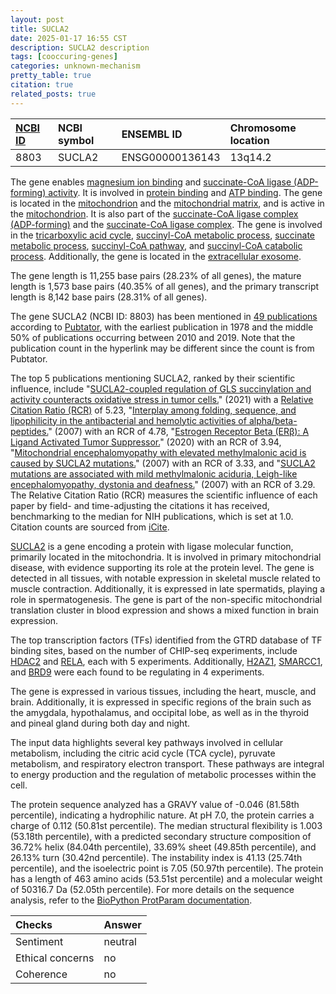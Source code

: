 ```yaml
---
layout: post
title: SUCLA2
date: 2025-01-17 16:55 CST
description: SUCLA2 description
tags: [cooccuring-genes]
categories: unknown-mechanism
pretty_table: true
citation: true
related_posts: true
---
```




| [NCBI ID](https://www.ncbi.nlm.nih.gov/gene/8803) | NCBI symbol | ENSEMBL ID | Chromosome location |
| :-------- | :------- | :-------- | :------- |
| 8803  | SUCLA2 | ENSG00000136143 | 13q14.2 |



The gene enables [magnesium ion binding](https://amigo.geneontology.org/amigo/term/GO:0000287) and [succinate-CoA ligase (ADP-forming) activity](https://amigo.geneontology.org/amigo/term/GO:0004775). It is involved in [protein binding](https://amigo.geneontology.org/amigo/term/GO:0005515) and [ATP binding](https://amigo.geneontology.org/amigo/term/GO:0005524). The gene is located in the [mitochondrion](https://amigo.geneontology.org/amigo/term/GO:0005739) and the [mitochondrial matrix](https://amigo.geneontology.org/amigo/term/GO:0005759), and is active in the [mitochondrion](https://amigo.geneontology.org/amigo/term/GO:0005739). It is also part of the [succinate-CoA ligase complex (ADP-forming)](https://amigo.geneontology.org/amigo/term/GO:0009361) and the [succinate-CoA ligase complex](https://amigo.geneontology.org/amigo/term/GO:0042709). The gene is involved in the [tricarboxylic acid cycle](https://amigo.geneontology.org/amigo/term/GO:0006099), [succinyl-CoA metabolic process](https://amigo.geneontology.org/amigo/term/GO:0006104), [succinate metabolic process](https://amigo.geneontology.org/amigo/term/GO:0006105), [succinyl-CoA pathway](https://amigo.geneontology.org/amigo/term/GO:0006781), and [succinyl-CoA catabolic process](https://amigo.geneontology.org/amigo/term/GO:1901289). Additionally, the gene is located in the [extracellular exosome](https://amigo.geneontology.org/amigo/term/GO:0070062).


The gene length is 11,255 base pairs (28.23% of all genes), the mature length is 1,573 base pairs (40.35% of all genes), and the primary transcript length is 8,142 base pairs (28.31% of all genes).


The gene SUCLA2 (NCBI ID: 8803) has been mentioned in [49 publications](https://pubmed.ncbi.nlm.nih.gov/?term=%22SUCLA2%22) according to [Pubtator](https://academic.oup.com/nar/article/47/W1/W587/5494727), with the earliest publication in 1978 and the middle 50% of publications occurring between 2010 and 2019. Note that the publication count in the hyperlink may be different since the count is from Pubtator.


The top 5 publications mentioning SUCLA2, ranked by their scientific influence, include "[SUCLA2-coupled regulation of GLS succinylation and activity counteracts oxidative stress in tumor cells.](https://pubmed.ncbi.nlm.nih.gov/33991485)" (2021) with a [Relative Citation Ratio (RCR)](https://journals.plos.org/plosbiology/article?id=10.1371/journal.pbio.1002541) of 5.23, "[Interplay among folding, sequence, and lipophilicity in the antibacterial and hemolytic activities of alpha/beta-peptides.](https://pubmed.ncbi.nlm.nih.gov/17212422)" (2007) with an RCR of 4.78, "[Estrogen Receptor Beta (ERβ): A Ligand Activated Tumor Suppressor.](https://pubmed.ncbi.nlm.nih.gov/33194742)" (2020) with an RCR of 3.94, "[Mitochondrial encephalomyopathy with elevated methylmalonic acid is caused by SUCLA2 mutations.](https://pubmed.ncbi.nlm.nih.gov/17287286)" (2007) with an RCR of 3.33, and "[SUCLA2 mutations are associated with mild methylmalonic aciduria, Leigh-like encephalomyopathy, dystonia and deafness.](https://pubmed.ncbi.nlm.nih.gov/17301081)" (2007) with an RCR of 3.29. The Relative Citation Ratio (RCR) measures the scientific influence of each paper by field- and time-adjusting the citations it has received, benchmarking to the median for NIH publications, which is set at 1.0. Citation counts are sourced from [iCite](https://icite.od.nih.gov).


[SUCLA2](https://www.proteinatlas.org/ENSG00000136143-SUCLA2) is a gene encoding a protein with ligase molecular function, primarily located in the mitochondria. It is involved in primary mitochondrial disease, with evidence supporting its role at the protein level. The gene is detected in all tissues, with notable expression in skeletal muscle related to muscle contraction. Additionally, it is expressed in late spermatids, playing a role in spermatogenesis. The gene is part of the non-specific mitochondrial translation cluster in blood expression and shows a mixed function in brain expression.


The top transcription factors (TFs) identified from the GTRD database of TF binding sites, based on the number of CHIP-seq experiments, include [HDAC2](https://www.ncbi.nlm.nih.gov/gene/3066) and [RELA](https://www.ncbi.nlm.nih.gov/gene/5970), each with 5 experiments. Additionally, [H2AZ1](https://www.ncbi.nlm.nih.gov/gene/3015), [SMARCC1](https://www.ncbi.nlm.nih.gov/gene/6599), and [BRD9](https://www.ncbi.nlm.nih.gov/gene/65980) were each found to be regulating in 4 experiments.





The gene is expressed in various tissues, including the heart, muscle, and brain. Additionally, it is expressed in specific regions of the brain such as the amygdala, hypothalamus, and occipital lobe, as well as in the thyroid and pineal gland during both day and night.


The input data highlights several key pathways involved in cellular metabolism, including the citric acid cycle (TCA cycle), pyruvate metabolism, and respiratory electron transport. These pathways are integral to energy production and the regulation of metabolic processes within the cell.



The protein sequence analyzed has a GRAVY value of -0.046 (81.58th percentile), indicating a hydrophilic nature. At pH 7.0, the protein carries a charge of 0.112 (50.81st percentile). The median structural flexibility is 1.003 (53.18th percentile), with a predicted secondary structure composition of 36.72% helix (84.04th percentile), 33.69% sheet (49.85th percentile), and 26.13% turn (30.42nd percentile). The instability index is 41.13 (25.74th percentile), and the isoelectric point is 7.05 (50.97th percentile). The protein has a length of 463 amino acids (53.51st percentile) and a molecular weight of 50316.7 Da (52.05th percentile). For more details on the sequence analysis, refer to the [BioPython ProtParam documentation](https://biopython.org/docs/1.75/api/Bio.SeqUtils.ProtParam.html).





| Checks    | Answer |
| :-------- | :------- |
| Sentiment  | neutral   |
| Ethical concerns | no     |
| Coherence    | no    |